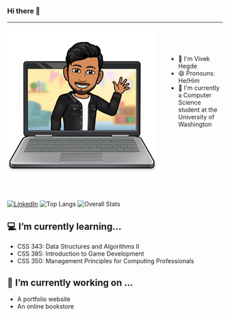 ### Hi there 👋
---
<img align = "left" style="margin-right: 50px" width = 350px src=./imgs/laptop-wave.png>

<p>&nbsp;</p>
<p>&nbsp;</p>

- :boy: I'm Vivek Hegde
- 😄 Pronouns: He/Him
- :school: I'm currently a Computer Science student at the University of Washington

<p>&nbsp;</p>
<p>&nbsp;</p>

<p>&nbsp;</p>
<p>&nbsp;</p>
<p>&nbsp;</p>

<a href="https://www.linkedin.com/in/viv-hegde/">![LinkedIn](https://img.shields.io/badge/LinkedIn-0077B5?style=for-the-badge&logo=linkedin&logoColor=white)</a>
![Top Langs](https://github-readme-stats.vercel.app/api/top-langs/?username=Viv-Hegde&layout=compact)
![Overall Stats](https://github-readme-stats.vercel.app/api?username=Viv-Hegde&count_private=true&show_icons=true&hide=contribs)
<!--
**Viv-Hegde/Viv-Hegde** is a ✨ _special_ ✨ repository because its `README.md` (this file) appears on your GitHub profile.

Here are some ideas to get you started: -->

## :computer: I’m currently learning...
- CSS 343: Data Structures and Algorithms II
- CSS 385: Introduction to Game Development
- CSS 350: Management Principles for Computing Professionals

## 🔭 I’m currently working on ...
- A portfolio website
- An online bookstore
<!-- - 👯 I’m looking to collaborate on ...
- 🤔 I’m looking for help with ...
- 💬 Ask me about ...
- 📫 How to reach me: ...

- ⚡ Fun fact: ... -->

